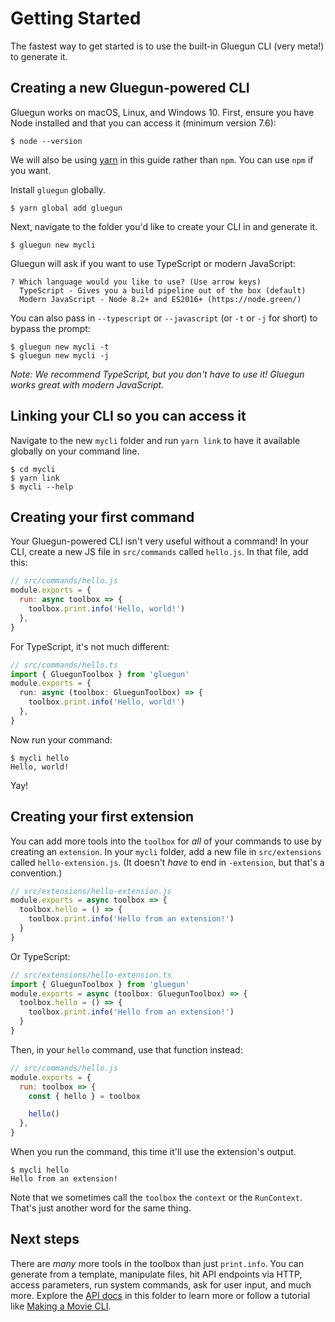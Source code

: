 # Getting Started

The fastest way to get started is to use the built-in Gluegun CLI (very meta!) to generate it.

## Creating a new Gluegun-powered CLI

Gluegun works on macOS, Linux, and Windows 10. First, ensure you have Node installed and that you can access it (minimum version 7.6):

```
$ node --version
```

We will also be using [yarn](https://yarnpkg.com/) in this guide rather than `npm`. You can use `npm` if you want.

Install `gluegun` globally.

```
$ yarn global add gluegun
```

Next, navigate to the folder you'd like to create your CLI in and generate it.

```
$ gluegun new mycli
```

Gluegun will ask if you want to use TypeScript or modern JavaScript:

```
? Which language would you like to use? (Use arrow keys)
  TypeScript - Gives you a build pipeline out of the box (default)
  Modern JavaScript - Node 8.2+ and ES2016+ (https://node.green/)
```

You can also pass in `--typescript` or `--javascript` (or `-t` or `-j` for short) to bypass the prompt:

```
$ gluegun new mycli -t
$ gluegun new mycli -j
```

_Note: We recommend TypeScript, but you don't have to use it! Gluegun works great with modern JavaScript._

## Linking your CLI so you can access it

Navigate to the new `mycli` folder and run `yarn link` to have it available globally on your command line.

```
$ cd mycli
$ yarn link
$ mycli --help
```

## Creating your first command

Your Gluegun-powered CLI isn't very useful without a command! In your CLI, create a new JS file in `src/commands` called `hello.js`. In that file, add this:

```js
// src/commands/hello.js
module.exports = {
  run: async toolbox => {
    toolbox.print.info('Hello, world!')
  },
}
```

For TypeScript, it's not much different:

```typescript
// src/commands/hello.ts
import { GluegunToolbox } from 'gluegun'
module.exports = {
  run: async (toolbox: GluegunToolbox) => {
    toolbox.print.info('Hello, world!')
  },
}
```

Now run your command:

```
$ mycli hello
Hello, world!
```

Yay!

## Creating your first extension

You can add more tools into the `toolbox` for _all_ of your commands to use by creating an `extension`. In your `mycli` folder, add a new file in `src/extensions` called `hello-extension.js`. (It doesn't _have_ to end in `-extension`, but that's a convention.)

```js
// src/extensions/hello-extension.js
module.exports = async toolbox => {
  toolbox.hello = () => {
    toolbox.print.info('Hello from an extension!')
  }
}
```

Or TypeScript:

```typescript
// src/extensions/hello-extension.ts
import { GluegunToolbox } from 'gluegun'
module.exports = async (toolbox: GluegunToolbox) => {
  toolbox.hello = () => {
    toolbox.print.info('Hello from an extension!')
  }
}
```

Then, in your `hello` command, use that function instead:

```js
// src/commands/hello.js
module.exports = {
  run: toolbox => {
    const { hello } = toolbox

    hello()
  },
}
```

When you run the command, this time it'll use the extension's output.

```
$ mycli hello
Hello from an extension!
```

Note that we sometimes call the `toolbox` the `context` or the `RunContext`. That's just another word for the same thing.

## Next steps

There are _many_ more tools in the toolbox than just `print.info`. You can generate from a template, manipulate files, hit API endpoints via HTTP, access parameters, run system commands, ask for user input, and much more. Explore the [API docs](./toolbox-api.md) in this folder to learn more or follow a tutorial like [Making a Movie CLI](./tutorial-making-a-movie-cli.md).
